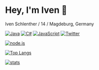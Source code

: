 # Hey, I'm Iven 👋

Iven Schlenther / 14 / Magdeburg, Germany

[![Java](https://img.shields.io/badge/-Java-ED7E18.svg?logo=Java&logoColor=white&longCache=true&style=for-the-badge)](https://github.com/LvckyAPI?tab=repositories&q=&type=&language=c%2B%2B)
[![C#](https://img.shields.io/badge/-Csharp-8351d0.svg?logo=C%2B%2B&logoColor=white&longCache=true&style=for-the-badge)](https://github.com/LvckyAPI?tab=repositories&q=&type=&language=c%2B%2B)
[![JavaScript](https://img.shields.io/badge/-javascript-F7DF1E.svg?logo=javascript&logoColor=white&longCache=true&style=for-the-badge)](https://github.com/LvckyAPI?tab=repositories&q=&type=&language=javascript)
[![Twitter](https://img.shields.io/badge/-@StossenHDYT-03A9F4.svg?logo=twitter&logoColor=white&longCache=true&style=for-the-badge)](https://www.twitter.com/StossenHDYT)

[![node.js](https://img.shields.io/badge/-node.js-339933.svg?logo=java.js&logoColor=white&longCache=true&style=for-the-badge)](https://nodejs.org/de/)


[![Top Langs](https://github-readme-stats.vercel.app/api/top-langs/?username=LvckyAPI&theme=radical)](https://github.com/LvckyAPI/github-readme-stats)

[![stats](https://github-readme-stats.vercel.app/api?username=LvckyAPI&count_private=true&theme=tokyonight)](https://github.com/LvckyAPI)
